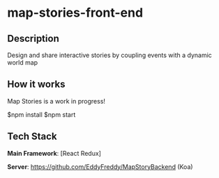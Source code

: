 # map-stories-front-end

## Description

Design and share interactive stories by coupling events with a dynamic world map

## How it works

Map Stories is a work in progress!

$npm install
$npm start

## Tech Stack

**Main Framework**: [React Redux]

**Server**: https://github.com/EddyFreddy/MapStoryBackend (Koa)

